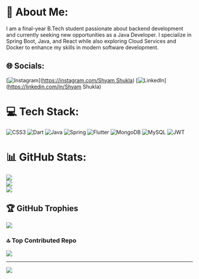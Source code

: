 # 💫 About Me:
I am a final-year B.Tech student passionate about backend development and currently seeking new opportunities as a Java Developer. I specialize in Spring Boot, Java, and React while also exploring Cloud Services and Docker to enhance my skills in modern software development.


## 🌐 Socials:
[![Instagram](https://img.shields.io/badge/Instagram-%23E4405F.svg?logo=Instagram&logoColor=white)]([https://instagram.com/Shyam Shukla](https://www.linkedin.com/in/shyam-shukla-7065b9181/)) [![LinkedIn](https://img.shields.io/badge/LinkedIn-%230077B5.svg?logo=linkedin&logoColor=white)](https://linkedin.com/in/Shyam Shukla) 

# 💻 Tech Stack:
![CSS3](https://img.shields.io/badge/css3-%231572B6.svg?style=for-the-badge&logo=css3&logoColor=white) ![Dart](https://img.shields.io/badge/dart-%230175C2.svg?style=for-the-badge&logo=dart&logoColor=white) ![Java](https://img.shields.io/badge/java-%23ED8B00.svg?style=for-the-badge&logo=openjdk&logoColor=white) ![Spring](https://img.shields.io/badge/spring-%236DB33F.svg?style=for-the-badge&logo=spring&logoColor=white) ![Flutter](https://img.shields.io/badge/Flutter-%2302569B.svg?style=for-the-badge&logo=Flutter&logoColor=white) ![MongoDB](https://img.shields.io/badge/MongoDB-%234ea94b.svg?style=for-the-badge&logo=mongodb&logoColor=white) ![MySQL](https://img.shields.io/badge/mysql-4479A1.svg?style=for-the-badge&logo=mysql&logoColor=white) ![JWT](https://img.shields.io/badge/JWT-black?style=for-the-badge&logo=JSON%20web%20tokens)
# 📊 GitHub Stats:
![](https://github-readme-stats.vercel.app/api?username=ShyamShu&theme=dark&hide_border=false&include_all_commits=false&count_private=false)<br/>
![](https://github-readme-streak-stats.herokuapp.com/?user=ShyamShu&theme=dark&hide_border=false)<br/>
![](https://github-readme-stats.vercel.app/api/top-langs/?username=ShyamShu&theme=dark&hide_border=false&include_all_commits=false&count_private=false&layout=compact)

## 🏆 GitHub Trophies
![](https://github-profile-trophy.vercel.app/?username=ShyamShu&theme=radical&no-frame=false&no-bg=true&margin-w=4)

### 🔝 Top Contributed Repo
![](https://github-contributor-stats.vercel.app/api?username=ShyamShu&limit=5&theme=dark&combine_all_yearly_contributions=true)

---
[![](https://visitcount.itsvg.in/api?id=ShyamShu&icon=0&color=0)](https://visitcount.itsvg.in)

<!-- Proudly created with GPRM ( https://gprm.itsvg.in ) -->
